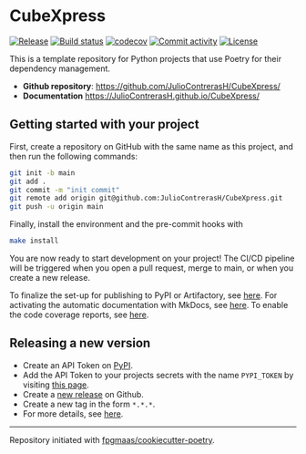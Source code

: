 # CubeXpress

[![Release](https://img.shields.io/github/v/release/JulioContrerasH/CubeXpress)](https://img.shields.io/github/v/release/JulioContrerasH/CubeXpress)
[![Build status](https://img.shields.io/github/actions/workflow/status/JulioContrerasH/CubeXpress/main.yml?branch=main)](https://github.com/JulioContrerasH/CubeXpress/actions/workflows/main.yml?query=branch%3Amain)
[![codecov](https://codecov.io/gh/JulioContrerasH/CubeXpress/branch/main/graph/badge.svg)](https://codecov.io/gh/JulioContrerasH/CubeXpress)
[![Commit activity](https://img.shields.io/github/commit-activity/m/JulioContrerasH/CubeXpress)](https://img.shields.io/github/commit-activity/m/JulioContrerasH/CubeXpress)
[![License](https://img.shields.io/github/license/JulioContrerasH/CubeXpress)](https://img.shields.io/github/license/JulioContrerasH/CubeXpress)

This is a template repository for Python projects that use Poetry for their dependency management.

- **Github repository**: <https://github.com/JulioContrerasH/CubeXpress/>
- **Documentation** <https://JulioContrerasH.github.io/CubeXpress/>

## Getting started with your project

First, create a repository on GitHub with the same name as this project, and then run the following commands:

```bash
git init -b main
git add .
git commit -m "init commit"
git remote add origin git@github.com:JulioContrerasH/CubeXpress.git
git push -u origin main
```

Finally, install the environment and the pre-commit hooks with

```bash
make install
```

You are now ready to start development on your project!
The CI/CD pipeline will be triggered when you open a pull request, merge to main, or when you create a new release.

To finalize the set-up for publishing to PyPI or Artifactory, see [here](https://fpgmaas.github.io/cookiecutter-poetry/features/publishing/#set-up-for-pypi).
For activating the automatic documentation with MkDocs, see [here](https://fpgmaas.github.io/cookiecutter-poetry/features/mkdocs/#enabling-the-documentation-on-github).
To enable the code coverage reports, see [here](https://fpgmaas.github.io/cookiecutter-poetry/features/codecov/).

## Releasing a new version

- Create an API Token on [PyPI](https://pypi.org/).
- Add the API Token to your projects secrets with the name `PYPI_TOKEN` by visiting [this page](https://github.com/JulioContrerasH/CubeXpress/settings/secrets/actions/new).
- Create a [new release](https://github.com/JulioContrerasH/CubeXpress/releases/new) on Github.
- Create a new tag in the form `*.*.*`.
- For more details, see [here](https://fpgmaas.github.io/cookiecutter-poetry/features/cicd/#how-to-trigger-a-release).

---

Repository initiated with [fpgmaas/cookiecutter-poetry](https://github.com/fpgmaas/cookiecutter-poetry).
